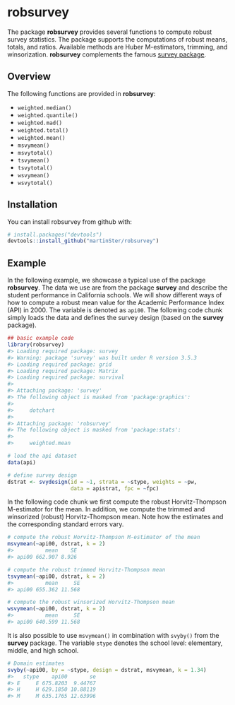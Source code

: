 
<!-- README.md is generated from README.Rmd. Please edit that file -->
robsurvey
=========

The package **robsurvey** provides several functions to compute robust survey statistics. The package supports the computations of robust means, totals, and ratios. Available methods are Huber M-estimators, trimming, and winsorization. **robsurvey** complements the famous [survey package](https://cran.r-project.org/web/packages/survey/index.html).

Overview
--------

The following functions are provided in **robsurvey**:

-   `weighted.median()`
-   `weighted.quantile()`
-   `weighted.mad()`
-   `weighted.total()`
-   `weighted.mean()`
-   `msvymean()`
-   `msvytotal()`
-   `tsvymean()`
-   `tsvytotal()`
-   `wsvymean()`
-   `wsvytotal()`

Installation
------------

You can install robsurvey from github with:

``` r
# install.packages("devtools")
devtools::install_github("martinSter/robsurvey")
```

Example
-------

In the following example, we showcase a typical use of the package **robsurvey**. The data we use are from the package **survey** and describe the student performance in California schools. We will show different ways of how to compute a robust mean value for the Academic Performance Index (API) in 2000. The variable is denoted as `api00`. The following code chunk simply loads the data and defines the survey design (based on the **survey** package).

``` r
## basic example code
library(robsurvey)
#> Loading required package: survey
#> Warning: package 'survey' was built under R version 3.5.3
#> Loading required package: grid
#> Loading required package: Matrix
#> Loading required package: survival
#> 
#> Attaching package: 'survey'
#> The following object is masked from 'package:graphics':
#> 
#>     dotchart
#> 
#> Attaching package: 'robsurvey'
#> The following object is masked from 'package:stats':
#> 
#>     weighted.mean

# load the api dataset
data(api)

# define survey design
dstrat <- svydesign(id = ~1, strata = ~stype, weights = ~pw, 
                    data = apistrat, fpc = ~fpc)
```

In the following code chunk we first compute the robust Horvitz-Thompson M-estimator for the mean. In addition, we compute the trimmed and winsorized (robust) Horvitz-Thompson mean. Note how the estimates and the corresponding standard errors vary.

``` r
# compute the robust Horvitz-Thompson M-estimator of the mean
msvymean(~api00, dstrat, k = 2)
#>          mean    SE
#> api00 662.907 8.926

# compute the robust trimmed Horvitz-Thompson mean
tsvymean(~api00, dstrat, k = 2)
#>          mean     SE
#> api00 655.362 11.568

# compute the robust winsorized Horvitz-Thompson mean
wsvymean(~api00, dstrat, k = 2)
#>          mean     SE
#> api00 640.599 11.568
```

It is also possible to use `msvymean()` in combination with `svyby()` from the **survey** package. The variable `stype` denotes the school level: elementary, middle, and high school.

``` r
# Domain estimates
svyby(~api00, by = ~stype, design = dstrat, msvymean, k = 1.34)
#>   stype    api00       se
#> E     E 675.8203  9.44767
#> H     H 629.1850 10.88119
#> M     M 635.1765 12.63996
```

